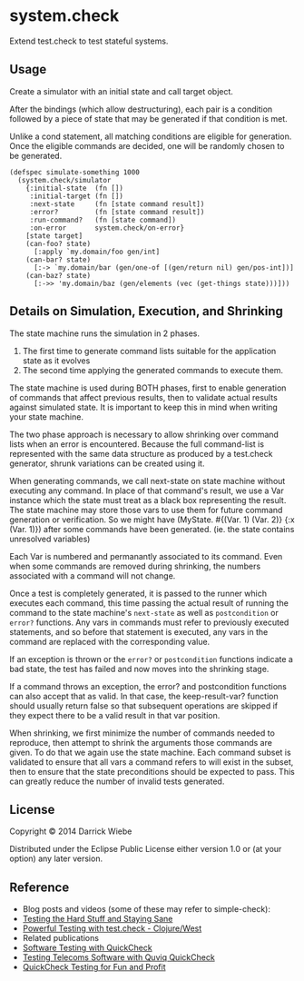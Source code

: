 # system.check

Extend test.check to test stateful systems.

## Usage

Create a simulator with an initial state and call target object.

After the bindings (which allow destructuring), each pair is a condition
followed by a piece of state that may be generated if that condition is met.

Unlike a cond statement, all matching conditions are eligible for generation.
Once the eligible commands are decided, one will be randomly chosen to be
generated.

```
(defspec simulate-something 1000
  (system.check/simulator
    {:initial-state  (fn [])
     :initial-target (fn [])
     :next-state     (fn [state command result])
     :error?         (fn [state command result])
     :run-command?   (fn [state command])
     :on-error       system.check/on-error}
    [state target]
    (can-foo? state)
      [:apply `my.domain/foo gen/int]
    (can-bar? state)
      [:-> `my.domain/bar (gen/one-of [(gen/return nil) gen/pos-int])]
    (can-baz? state)
      [:->> 'my.domain/baz (gen/elements (vec (get-things state)))]))
```


## Details on Simulation, Execution, and Shrinking

The state machine runs the simulation in 2 phases. 

1) The first time to generate command lists suitable for the application state
   as it evolves
2) The second time applying the generated commands to execute them.

The state machine is used during BOTH phases, first to enable generation of
commands that affect previous results, then to validate actual results against
simulated state. It is important to keep this in mind when writing your state
machine.

The two phase approach is necessary to allow shrinking over command lists when
an error is encountered. Because the full command-list is represented with the
same data structure as produced by a test.check generator, shrunk variations can
be created using it.

When generating commands, we call next-state on state machine without
executing any command. In place of that command's result, we use a Var
instance which the state must treat as a black box representing the result.
The state machine may store those vars to use them for future command
generation or verification.  So we might have (MyState. #{(Var. 1) (Var. 2)}
{:x (Var. 1)}) after some commands have been generated. (ie. the state contains
unresolved variables)

Each Var is numbered and permanantly associated to its command. Even when
some commands are removed during shrinking, the numbers associated with
a command will not change.

Once a test is completely generated, it is passed to the runner which
executes each command, this time passing the actual result of running the
command to the state machine's `next-state` as well as `postcondition` or
`error?` functions. Any vars in commands must refer to previously executed
statements, and so before that statement is executed, any vars in the command
are replaced with the corresponding value.

If an exception is thrown or the `error?` or `postcondition` functions
indicate a bad state, the test has failed and now moves into the shrinking
stage.

If a command throws an exception, the error? and postcondition functions can
also accept that as valid. In that case, the keep-result-var? function should
usually return false so that subsequent operations are skipped if they expect
there to be a valid result in that var position.

When shrinking, we first minimize the number of commands needed to reproduce,
then attempt to shrink the arguments those commands are given. To do that we
again use the state machine. Each command subset is validated to ensure that
all vars a command refers to will exist in the subset, then to ensure that
the state preconditions should be expected to pass. This can greatly reduce
the number of invalid tests generated.

## License

Copyright © 2014 Darrick Wiebe

Distributed under the Eclipse Public License either version 1.0 or (at
your option) any later version.

## Reference

 * Blog posts and videos (some of these may refer to simple-check):
  * [Testing the Hard Stuff and Staying Sane](https://www.youtube.com/watch?v=zi0rHwfiX1Q)
  * [Powerful Testing with test.check - Clojure/West](https://www.youtube.com/watch?v=JMhNINPo__g)
 * Related publications
  * [Software Testing with QuickCheck](https://www.researchgate.net/profile/John_Hughes13/publication/225219256_Software_Testing_with_QuickCheck/links/00b4952bf4213093ca000000.pdf)
  * [Testing Telecoms Software with Quviq QuickCheck](http://citeseerx.ist.psu.edu/viewdoc/download?doi=10.1.1.148.6554&rep=rep1&type=pdf)
  * [QuickCheck Testing for Fun and Profit](https://pdfs.semanticscholar.org/5ae2/5681ff881430797268c5787d7d9ee6cf542c.pdf)
